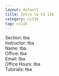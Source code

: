 ```yaml
---
layout: default
title: Intro to CS 116
category: cs116
tag: cs116
---
```


Section: tba  
Instructor: tba  
Name: tba  
Office: tba  
Email: tba  
Office Hours: tba  
Tutorials: tba  

